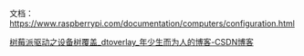 文档：
https://www.raspberrypi.com/documentation/computers/configuration.html

[树莓派驱动之设备树覆盖_dtoverlay_年少生而为人的博客-CSDN博客](https://blog.csdn.net/weixin_45437140/article/details/103198807)

